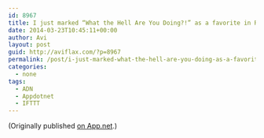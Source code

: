 ```yaml
---
id: 8967
title: I just marked “What the Hell Are You Doing?!” as a favorite in Readability. http://www.readability.com/articles/nmjxvsbx
date: 2014-03-23T10:45:11+00:00
author: Avi
layout: post
guid: http://aviflax.com/?p=8967
permalink: /post/i-just-marked-what-the-hell-are-you-doing-as-a-favorite-in-readability-httpwww-readability-comarticlesnmjxvsbx-2/
categories:
  - none
tags:
  - ADN
  - Appdotnet
  - IFTTT
---
```

(Originally published [on App.net](http://alpha.app.net/aviflax/post/26348539).)